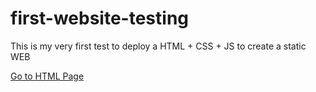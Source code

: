 # first-website-testing
This is my very first test to deploy a HTML + CSS + JS to create a static WEB

[Go to HTML Page](first_resource/html_test.html)
